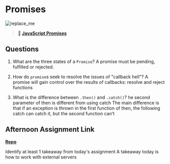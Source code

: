 # Promises

![replace_me](https://codeworks.blob.core.windows.net/public/assets/img/illustrations/placeholder.svg)

> **📖 [JavaScript Promises](https://codeworksacademy.com/fs-student-guide/resources/wk4/02-Promises)**

## Questions

1. What are the three states of a `Promise`?
A promise must be pending, fulfilled or rejected.

2. How do `promise`s seek to resolve the issues of "callback hell"?
 A promise will gain control over the results of callbacks: resolve and reject functions

3. What is the difference between `.then()` and `.catch()`?
he second parameter of then is different from using catch
The main difference is that if an exception is thrown in the first function of then, the following catch can catch it, but the second function can’t
## Afternoon Assignment Link

**[Repo](https://github.com/ZachYentsch/winter21-gregslist-async.git)**

Identify at least 1 takeaway from today's assignment
A takeaway today is how to work with external servers
